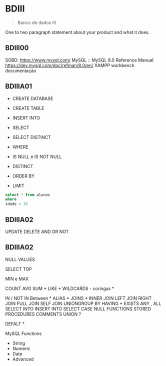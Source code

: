 # BDIII
> Banco de dados III


One to two paragraph statement about your product and what it does.


## BDIII00
SGBD: https://www.mysql.com/
MySQL :: MySQL 8.0 Reference Manual: https://dev.mysql.com/doc/refman/8.0/en/
XAMPP
workbench
documentação

## BDIIIA01
* CREATE DATABASE
* CREATE TABLE

* INSERT INTO
* SELECT
* SELECT DISTINCT
* WHERE
* IS NULL e IS NOT NULL
* DISTINCT
* ORDER BY
* LIMIT

```sql
select * from alunos
where
idade = 10
```

## BDIIIA02

UPDATE
DELETE
AND
OR
NOT


## BDIIIA02
NULL VALUES

SELECT TOP

MIN e MAX

COUNT AVG SUM *
LIKE *
WILDCARDS - coringas *

IN / NOT IN
Between *
ALIAS *
JOINS *
INNER JOIN
LEFT JOIN
RIGHT JOIN
FULL JOIN
SELF JOIN
UNIONGROUP BY
HAVING *
EXISTS
ANY , ALL
SELECT INTO
INSERT INTO SELECT
CASE
NULL FUNCTIONS
STORED PROCEDURES
COMMENTS
UNION ?

DEFALT *

MySQL Functions
- String
- Numeric 
- Date
- Advanced